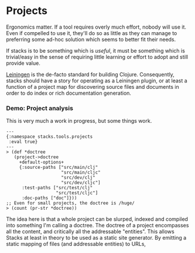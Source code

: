 # Projects

Ergonomics matter.
If a tool requires overly much effort, nobody will use it.
Even if compelled to use it, they'll do so as little as they can manage to preferring some ad-hoc solution which seems to better fit their needs.

If stacks is to be something which is _useful_, it must be something which is trivial/easy in the sense of requiring little learning or effort to adopt and still provide value.

[Leiningen](https://github.com/technomancy/leiningen) is the de-facto standard for building Clojure.
Consequently, stacks should have a story for operating as a Leiningen plugin, or at least a function of a project map for discovering source files and documents in order to do index or rich documentation generation.

### Demo: Project analysis

This is very much a work in progress, but some things work.

```clj+session
---
{:namespace stacks.tools.projects
 :eval true}
---
> (def *doctree
   (project->doctree
     +default-options+
     {:source-paths ["src/main/clj"
                     "src/main/cljc"
                     "src/dev/clj"
                     "src/dev/cljc"]
      :test-paths ["src/test/clj"
                   "src/test/cljc"]
      :doc-paths ["doc"]}))
;; Even for small projects, the doctree is /huge/
> (count (pr-str *doctree))
```

The idea here is that a whole project can be slurped, indexed and compiled into something I'm calling a doctree.
The doctree of a project encompasses all the content, and critically all the addressable "entities".
This allows Stacks at least in theory to be used as a static site generator.
By emitting a static mapping of files (and addressable entities) to URLs,
